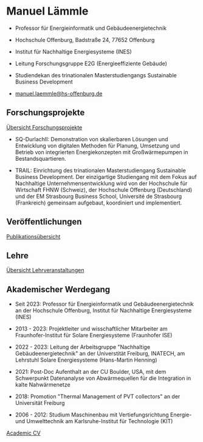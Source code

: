 # Manuel Lämmle

- Professor für Energieinformatik und Gebäudeenergietechnik

- Hochschule Offenburg, Badstraße 24, 77652 Offenburg

- Institut für Nachhaltige Energiesysteme (INES)

- Leitung Forschungsgruppe E2G (Energieeffiziente Gebäude)

- Studiendekan des trinationalen Masterstudiengangs Sustainable Business Development

- manuel.laemmle@hs-offenburg.de


## Forschungsprojekte
[Übersicht Forschungsprojekte](research)

- SQ-DurlachII: Demonstration von skalierbaren Lösungen und Entwicklung von digitalen Methoden für Planung, Umsetzung und Betrieb von integrierten Energiekonzepten mit Großwärmepumpen in Bestandsquartieren.

- TRAIL: Einrichtung des trinationalen Masterstudiengang Sustainable Business Development. Der einzigartige Studiengang mit dem Fokus auf Nachhaltige Unternehmensentwicklung wird von der Hochschule für Wirtschaft FHNW (Schweiz), der Hochschule Offenburg (Deutschland) und der EM Strasbourg Business School, Université de Strasbourg (Frankreich) gemeinsam aufgebaut, koordiniert und implementiert.


## Veröffentlichungen
[Publikationsübersicht](publications)


##  Lehre
[Übersicht Lehrveranstaltungen](teaching)


## Akademischer Werdegang

- Seit 2023: Professor für Energieinformatik und Gebäudeenergietechnik an der Hochschule Offenburg, Institut für Nachhaltige Energiesysteme (INES)

- 2013 - 2023: Projektleiter und wisschaftlicher Mitarbeiter am Fraunhofer-Institut für Solare Energiesysteme (Fraunhofer ISE)

- 2022 - 2023: Leitung der Arbeitsgruppe "Nachhaltige Gebäudeenergietechnik" an der Universtität Freiburg, INATECH, am Lehrstuhl Solare Energiesysteme (Hans-Martin Henning)

- 2021: Post-Doc Aufenthalt an der CU Boulder, USA, mit dem Schwerpunkt Datenanalyse von Abwärmequellen für die Integration in kalte Nahwärmenetze

- 2018: Promotion "Thermal Management of PVT collectors" an der Universität Freiburg

- 2006 - 2012: Studium Maschinenbau mit Vertiefungsrichtung Energie- und Umwelttechnik am Karlsruhe-Institut für Technologie (KIT)

[Academic CV](cv)
